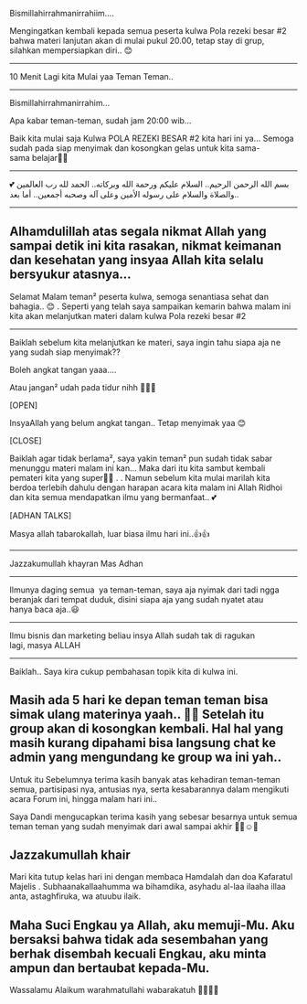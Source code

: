 Bismillahirrahmanirrahiim....

Mengingatkan kembali kepada semua peserta kulwa Pola rezeki besar #2 bahwa materi lanjutan akan di mulai pukul 20.00, tetap stay di grup, silahkan mempersiapkan diri.. 😊

---

10 Menit Lagi kita Mulai yaa Teman Teman..

---
Bismillahirrahmanirrahim...

Apa kabar teman-teman, sudah jam 20:00 wib...

Baik kita mulai saja Kulwa POLA REZEKI BESAR #2 kita hari ini ya...
Semoga sudah pada siap menyimak dan kosongkan gelas untuk kita sama-sama belajar🤗🙏

----

💕 بسم الله الرحمن الرحيم..
السلام عليكم ورحمة الله وبركاته..
الحمد لله رب العالمين والصلاة والسلام على رسوله الأمين وعلى آله وصحبه أجمعين..
أما بعد..

---

Alhamdulillah atas segala nikmat Allah yang sampai detik ini kita rasakan, nikmat keimanan dan kesehatan yang insyaa Allah kita selalu bersyukur atasnya...
---

Selamat Malam teman² peserta kulwa, semoga senantiasa sehat dan bahagia.. 😊
. 
Seperti yang telah saya sampaikan kemarin bahwa malam ini kita akan melanjutkan materi dalam kulwa Pola rezeki besar #2

---
Baiklah sebelum kita melanjutkan ke materi, saya ingin tahu siapa aja ne yang sudah siap menyimak?? 

Boleh angkat tangan yaaa....

Atau jangan² udah pada tidur nihh 🤔🤔😊

[OPEN]

InsyaAllah yang belum angkat tangan.. Tetap menyimak yaa 😊

[CLOSE]

Baiklah agar tidak berlama², saya yakin teman² pun sudah tidak sabar menunggu materi malam ini kan...
Maka dari itu kita sambut kembali pemateri kita yang super👏👏
. 
. 
Namun sebelum kita mulai marilah kita berdoa terlebih dahulu dengan harapan acara kita malam ini Allah Ridhoi dan kita semua mendapatkan ilmu yang bermanfaat.. 💕

[ADHAN TALKS]

Masya allah tabarokallah, luar biasa ilmu hari ini..👍👍

---

Jazzakumullah khayran Mas Adhan

---
Ilmunya daging semua  ya teman-teman, saya aja nyimak dari tadi ngga beranjak dari tempat duduk, disini siapa aja yang sudah nyatet atau hanya baca aja..😃

---
Ilmu bisnis dan marketing beliau insya Allah sudah tak di ragukan lagi, masya ALLAH

---
Baiklah..
Saya kira cukup pembahasan topik kita di kulwa ini.

Masih ada 5 hari ke depan teman teman bisa simak ulang materinya yaah.. 🙏🏻
Setelah itu group akan di kosongkan kembali.
Hal hal yang masih kurang dipahami bisa langsung chat ke admin yang mengundang ke group wa ini yah..
---

Untuk itu
Sebelumnya terima kasih banyak atas kehadiran teman-teman semua, partisipasi nya, antusias nya, serta kesabarannya dalam mengikuti acara Forum ini, hingga malam hari ini..

Saya Dandi mengucapkan terima kasih yang sebesar besarnya untuk semua teman teman yang sudah menyimak dari awal sampai akhir 🙏🏻☺🤍

Jazzakumullah khair
---
Mari kita tutup kelas hari ini dengan membaca Hamdalah dan doa Kafaratul Majelis
. 
Subhaanakallaahumma wa bihamdika, asyhadu al-laa ilaaha illaa anta, astaghfiruka, wa atuubu ilaik.

Maha Suci Engkau ya Allah, aku memuji-Mu. Aku bersaksi bahwa tidak ada sesembahan yang berhak disembah kecuali Engkau, aku minta ampun dan bertaubat kepada-Mu.
---
Wassalamu Alaikum warahmatullahi wabarakatuh 🙏🏼🙏🏼
